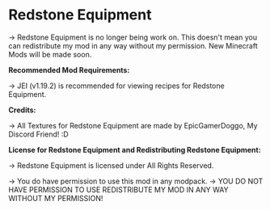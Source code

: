 # Redstone Equipment

-> Redstone Equipment is no longer being work on. This doesn't mean you can redistribute my mod in any way without my permission. New Minecraft Mods will be made soon. 

**Recommended Mod Requirements:**

-> JEI (v1.19.2) is recommended for viewing recipes for Redstone Equipment.

**Credits:**

-> All Textures for Redstone Equipment are made by EpicGamerDoggo, My Discord Friend! :D

**License for Redstone Equipment and Redistributing Redstone Equipment:**

-> Redstone Equipment is licensed under All Rights Reserved.

-> You do have permission to use this mod in any modpack.
-> YOU DO NOT HAVE PERMISSION TO USE REDISTRIBUTE MY MOD IN ANY WAY WITHOUT MY PERMISSION!
